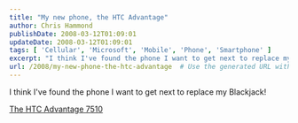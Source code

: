 ```yaml
---
title: "My new phone, the HTC Advantage"
author: Chris Hammond
publishDate: 2008-03-12T01:09:01
updateDate: 2008-03-12T01:09:01
tags: [ 'Cellular', 'Microsoft', 'Mobile', 'Phone', 'Smartphone' ]
excerpt: "I think I've found the phone I want to get next to replace my Blackjack!  The HTC Advantage 7510 "
url: /2008/my-new-phone-the-htc-advantage  # Use the generated URL with year
---
```

<p>I think I've found the phone I want to get next to replace my Blackjack!</p> <p><a href="https://www.htc.com/www/product.aspx?id=436">The HTC Advantage 7510</a></p>
